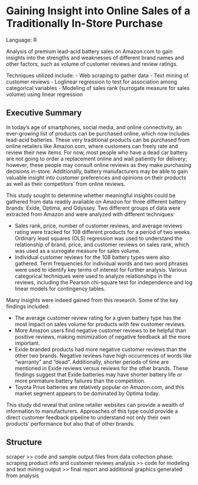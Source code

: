 # Gaining Insight into Online Sales of a Traditionally In-Store Purchase
Language: R

Analysis of premium lead-acid battery sales on Amazon.com to gain insights into the strengths and weaknesses of different brand names 
and other factors, such as volume of customer reviews and review ratings.  

Techniques utilized include:
    -  Web scraping to gather data
    -  Text mining of customer reviews
    -  Loglinear regression to test for association among categorical variables
    -  Modeling of sales rank (surrogate measure for sales volume) using linear regression

## Executive Summary
In today’s age of smartphones, social media, and online connectivity, an ever-growing list of products can be purchased online, which now 
includes lead-acid batteries. These very traditional products can be purchased from online retailers like Amazon.com, where customers can 
freely rate and review their new items. For now, most people who have a dead car battery are not going to order a replacement online and 
wait patiently for delivery; however, these people may consult online reviews as they make purchasing decisions in-store. Additionally, 
battery manufacturers may be able to gain valuable insight into customer preferences and opinions on their products as well as their 
competitors’ from online reviews. 

This study sought to determine whether meaningful insights could be gathered from data readily available on Amazon for three different 
battery brands: Exide, Optima, and Odyssey. Two different groups of data were extracted from Amazon and were analyzed with different 
techniques: 
  -  Sales rank, price, number of customer reviews, and average reviews rating were tracked for 108 different products for a period of two 
  weeks. Ordinary least squares (OLS) regression was used to understand the relationship of brand, price, and customer reviews on sales 
  rank, which was used as a surrogate measure for sales volume. 
  -  Individual customer reviews for the 108 battery types were also gathered. Term frequencies for individual words and two word phrases 
  were used to identify key terms of interest for further analysis. Various categorical techniques were used to analyze relationships in 
  the reviews, including the Pearson chi-square test for independence and log linear models for contingency tables. 

Many insights were indeed gained from this research. Some of the key findings included: 
  -  The average customer review rating for a given battery type has the most impact on sales volume for products with few customer 
  reviews.
  -  More Amazon users find negative customer reviews to be helpful than positive reviews, making minimization of negative feedback all 
  the more important. 
  -  Exide branded products had more negative customer reviews than the other two brands. Negative reviews have high occurrences of 
  words like “warranty” and “dead”. Additionally, shorter periods of time are mentioned in Exide reviews versus reviews for the other 
  brands. These findings suggest that Exide batteries may have shorter battery life or more premature battery failures than the 
  competition. 
  -  Toyota Prius batteries are relatively popular on Amazon.com, and this market segment appears to be dominated by Optima today. 
  
This study did reveal that online retailer websites can provide a wealth of information to manufacturers. Approaches of this type could 
provide a direct customer feedback pipeline to understand not only their own products’ performance but also that of other brands. 

## Structure
scraper >> code and sample output files from data collection phase: scraping product info and customer reviews
analysis >> code for modeling and text mining
output >> final report and additional graphics generated from analysis
